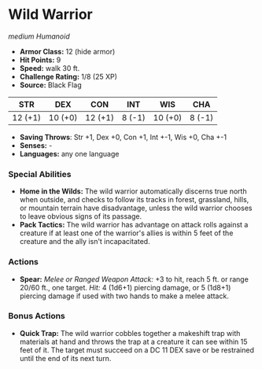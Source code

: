 # Wild Warrior

*medium* *Humanoid*

- **Armor Class:** 12 (hide armor)
- **Hit Points:** 9 
- **Speed:** walk 30 ft.
- **Challenge Rating:** 1/8 (25 XP)
- **Source:** Black Flag

| STR | DEX | CON | INT | WIS | CHA |
| --- | --- | --- | --- | --- | --- |
| 12 (+1) | 10 (+0) | 12 (+1) | 8 (-1) | 10 (+0) | 8 (-1) |

- **Saving Throws**: Str +1, Dex +0, Con +1, Int +-1, Wis +0, Cha +-1
- **Senses:** -
- **Languages:** any one language

### Special Abilities

- **Home in the Wilds:** The wild warrior automatically discerns true north when outside, and checks to follow its tracks in forest, grassland, hills, or mountain terrain have disadvantage, unless the wild warrior chooses to leave obvious signs of its passage.
- **Pack Tactics:** The wild warrior has advantage on attack rolls against a creature if at least one of the warrior's allies is within 5 feet of the creature and the ally isn't incapacitated.

### Actions

- **Spear:** _Melee or Ranged Weapon Attack:_ +3 to hit, reach 5 ft. or range 20/60 ft., one target. _Hit:_ 4 (1d6+1) piercing damage, or 5 (1d8+1) piercing damage if used with two hands to make a melee attack.

### Bonus Actions

- **Quick Trap:** The wild warrior cobbles together a makeshift trap with materials at hand and throws the trap at a creature it can see within 15 feet of it. The target must succeed on a DC 11 DEX save or be restrained until the end of its next turn.
